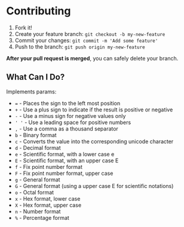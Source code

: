 # Contributing

1. Fork it!
2. Create your feature branch: `git checkout -b my-new-feature`
3. Commit your changes: `git commit -m 'Add some feature'`
4. Push to the branch: `git push origin my-new-feature`

**After your pull request is merged**, you can safely delete your branch.

## What Can I Do?

Implements params:

- `=` - Places the sign to the left most position
- `+` - Use a plus sign to indicate if the result is positive or negative
- `-` - Use a minus sign for negative values only
- `' '` - Use a leading space for positive numbers
- `,` - Use a comma as a thousand separator
- `b` - Binary format
- `c` - Converts the value into the corresponding unicode character
- `d` - Decimal format
- `e` - Scientific format, with a lower case e
- `E` - Scientific format, with an upper case E
- `f` - Fix point number format
- `F` - Fix point number format, upper case
- `g` - General format
- `G` - General format (using a upper case E for scientific notations)
- `o` - Octal format
- `x` - Hex format, lower case
- `X` - Hex format, upper case
- `n` - Number format
- `%` - Percentage format
